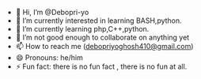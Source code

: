 - 👋 Hi, I’m @Debopri-yo 
- 👀 I’m currently interested in learning BASH,python.
- 🌱 I’m currently learning php,C++,python.
- 💞️ I’m not good enough to collaborate on anything yet
- 📫 How to reach me (debopriyoghosh410@gmail.com)
- 😄 Pronouns: he/him
- ⚡ Fun fact: there is no fun fact , there is no fun at all.

<!---
Debopri-yo/Debopri-yo is a ✨ special ✨ repository because its `README.md` (this file) appears on your GitHub profile.
You can click the Preview link to take a look at your changes.
--->
